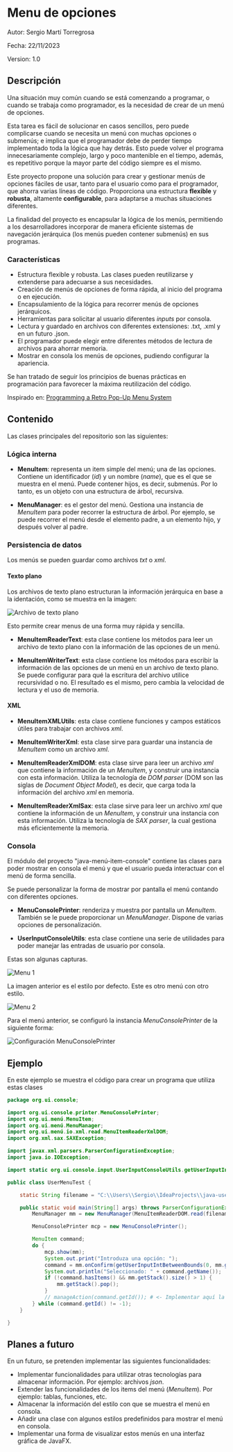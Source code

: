 # Menu de opciones

Autor: Sergio Martí Torregrosa

Fecha: 22/11/2023

Version: 1.0

## Descripción

Una situación muy común cuando se está comenzando a programar, o cuando se trabaja como programador, es la necesidad de 
crear de un menú de opciones. 

Esta tarea es fácil de solucionar en casos sencillos, pero puede complicarse cuando se necesita un menú con muchas 
opciones o submenús; e implica que el programador debe de perder tiempo implementado toda la lógica que hay detrás.
Esto puede volver el programa innecesariamente complejo, largo y poco mantenible en el tiempo, además, es repetitivo 
porque la mayor parte del código siempre es el mismo. 

Este proyecto propone una solución para crear y gestionar menús de opciones fáciles de usar, tanto para el usuario como 
para el programador, que ahorra varias líneas de código. Proporciona una estructura **flexible** y **robusta**, 
altamente **configurable**, para adaptarse a muchas situaciones diferentes.

La finalidad del proyecto es encapsular la lógica de los menús, permitiendo a los desarrolladores incorporar de manera 
eficiente sistemas de navegación jerárquica (los menús pueden contener submenús) en sus programas.

### Características

- Estructura flexible y robusta. Las clases pueden reutilizarse y extenderse para adecuarse a sus necesidades.
- Creación de menús de opciones de forma rápida, al inicio del programa o en ejecución.
- Encapsulamiento de la lógica para recorrer menús de opciones jerárquicos. 
- Herramientas para solicitar al usuario diferentes *inputs* por consola.
- Lectura y guardado en archivos con diferentes extensiones: .txt, .xml y en un futuro .json.
- El programador puede elegir entre diferentes métodos de lectura de archivos para ahorrar memoria.
- Mostrar en consola los menús de opciones, pudiendo configurar la apariencia.
 
Se han tratado de seguir los principios de buenas prácticas en programación para favorecer la máxima reutilización 
del código.

Inspirado en: [Programming a Retro Pop-Up Menu System](https://github.com/OneLoneCoder/Javidx9/blob/master/PixelGameEngine/SmallerProjects/OneLoneCoder_PGE_RetroMenu.cpp)

## Contenido

Las clases principales del repositorio son las siguientes:

### Lógica interna

- **MenuItem**: representa un item simple del menú; una de las opciones. Contiene un identificador (*id*) y un nombre 
  (*name*), que es el que se muestra en el menú. Puede contener hijos, es decir, submenús. Por lo tanto, es un objeto 
  con una estructura de árbol, recursiva.
    
- **MenuManager**: es el gestor del menú. Gestiona una instancia de *MenuItem* para poder recorrer la estructura de árbol. 
  Por ejemplo, se puede recorrer el menú desde el elemento padre, a un elemento hijo, y después volver al padre.

### Persistencia de datos

Los menús se pueden guardar como archivos *txt* o *xml*.

#### Texto plano

Los archivos de texto plano estructuran la información jerárquica en base a la identación, como se muestra en la imagen:

![Archivo de texto plano](./captures/captura_03_txt_file.PNG)

Esto permite crear menus de una forma muy rápida y sencilla.

- **MenuItemReaderText**: esta clase contiene los métodos para leer un archivo de texto plano con la información de las 
  opciones de un menú.
  
- **MenuItemWriterText**: esta clase contiene los métodos para escribir la información de las opciones de un menú en un 
  archivo de texto plano. Se puede configurar para qué la escritura del archivo utilice recursividad o no. El resultado 
  es el mismo, pero cambia la velocidad de lectura y el uso de memoria.

#### XML

- **MenuItemXMLUtils**: esta clase contiene funciones y campos estáticos útiles para trabajar con archivos *xml*.

- **MenuItemWriterXml**: esta clase sirve para guardar una instancia de *MenuItem* como un archivo *xml*.

- **MenuItemReaderXmlDOM**: esta clase sirve para leer un archivo *xml* que contiene la información de un *MenuItem*, y 
  construir una instancia con esta información. Utiliza la tecnología de *DOM parser* (DOM son las siglas de 
  *Document Object Model*), es decir, que carga toda la información del archivo *xml* en memoria.
  
- **MenuItemReaderXmlSax**: esta clase sirve para leer un archivo *xml* que contiene la información de un *MenuItem*, y
  construir una instancia con esta información. Utiliza la tecnología de *SAX parser*, la cual gestiona más 
  eficientemente la memoria.
  
### Consola

El módulo del proyecto "java-menú-item-console" contiene las clases para poder mostrar en consola el menú y que el 
usuario pueda interactuar con el menú de forma sencilla.

Se puede personalizar la forma de mostrar por pantalla el menú contando con diferentes opciones.

- **MenuConsolePrinter**: renderiza y muestra por pantalla un *MenuItem*. También se le puede proporcionar un 
  *MenuManager*. Dispone de varias opciones de personalización.
  
- **UserInputConsoleUtils**: esta clase contiene una serie de utilidades para poder manejar las entradas de usuario 
  por consola.
  
Estas son algunas capturas.

![Menu 1](./captures/captura_01.PNG)

La imagen anterior es el estilo por defecto. Este es otro menú con otro estilo.

![Menu 2](./captures/captura_02.PNG)

Para el menú anterior, se configuró la instancia *MenuConsolePrinter* de la siguiente forma:

![Configuración MenuConsolePrinter](./captures/Configuracion_MenuConsolePrinter.PNG)

## Ejemplo

En este ejemplo se muestra el código para crear un programa que utiliza estas clases

```java
package org.ui.console;

import org.ui.console.printer.MenuConsolePrinter;
import org.ui.menú.MenuItem;
import org.ui.menú.MenuManager;
import org.ui.menú.io.xml.read.MenuItemReaderXmlDOM;
import org.xml.sax.SAXException;

import javax.xml.parsers.ParserConfigurationException;
import java.io.IOException;

import static org.ui.console.input.UserInputConsoleUtils.getUserInputIntBetweenBounds;

public class UserMenuTest {

    static String filename = "C:\\Users\\Sergio\\IdeaProjects\\java-user-interface\\files\\menú_magic_test.xml";

    public static void main(String[] args) throws ParserConfigurationException, IOException, SAXException {
        MenuManager mm = new MenuManager(MenuItemReaderDOM.read(filename));

        MenuConsolePrinter mcp = new MenuConsolePrinter();

        MenuItem command;
        do {
            mcp.show(mm);
            System.out.print("Introduza una opción: ");
            command = mm.onConfirm(getUserInputIntBetweenBounds(0, mm.getPeekNumChildren()) - 1);
            System.out.println("Seleccionado: " + command.getName());
            if (!command.hasItems() && mm.getStack().size() > 1) {
                mm.getStack().pop();
            }
            // manageAction(command.getId()); # <- Implementar aquí la acción de cada opción
        } while (command.getId() != -1);
    }

}
```

## Planes a futuro

En un futuro, se pretenden implementar las siguientes funcionalidades:

- Implementar funcionalidades para utilizar otras tecnologías para almacenar información. Por ejemplo: archivos *json*.
- Extender las funcionalidades de los items del menú (*MenuItem*). Por ejemplo: tablas, funciones, etc.
- Almacenar la información del estilo con que se muestra el menú en consola.
- Añadir una clase con algunos estilos predefinidos para mostrar el menú en consola.
- Implementar una forma de visualizar estos menús en una interfaz gráfica de JavaFX.